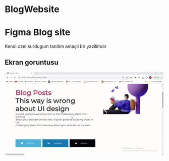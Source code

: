 # BlogWebsite

<h1>Figma Blog site</h1>

Kendi  ozel kurdugum tanitim amaçli bir yazilimdır






<h2>Ekran goruntusu</h2>

![](blog.gif)